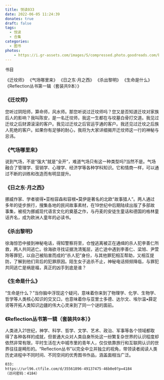 ```yaml
---
title: 悦读033
date: 2022-06-05 11:24:39
donates: true
draft: false
tags:
  - 悦读
  - 合集
categories:
  - 图书
photos:
    - https://i.gr-assets.com/images/S/compressed.photo.goodreads.com/books/1607616396l/56241575._SY475_.jpg
---
```


书目

《迁坟师》 
《气场哪里来》
《日之东·月之西》 
《杀出黎明》 
《生命是什么》 
《Reflection丛书第一辑（套装共9本）》

<!--more-->

### 《迁坟师》

您听过阴阳师，算命师，风水师。那您听说过迁坟师吗？您又是否知道迁坟对家族后人的影响？我叫陈安，是一名迁坟师，我这一生都在与坟墓白骨打交道。我见过迁坟之后财源滚滚的客户。我见过迁坟之后官运亨通的客户。我还见过迁坟之后族人死绝的客户。如果你有足够的耐心，我将为大家详细揭开迁坟师这一行的神秘与忌讳。


### 《气场哪里来》

说到气场，不是“强大”就是“全开”，难道气场只有这一种类型吗?当然不是。气场融合了管理学、营销学、心理学、经济学等各种学科知识。它和情商一样，可以通过不断的训练和改造而有明显提升。


### 《日之东·月之西》

挪威作家、学者彼得•亚柏容森和容根•莫伊是著名的北欧“故事猎人”。两人通过多年的徒步旅行，搜集各地的民间故事素材，在19世纪中后期陆续出版了多部故事集，被视为挪威现代语言文化的奠基之作，与丹麦的安徒生童话和德国的格林童话齐名，成为欧洲人童年的必读书。


### 《杀出黎明》

徐海惊恐中接到神秘电话，得知警察将至，仓惶逃离被正在通缉的杀人犯李善仁所救，两人共同逃亡。徐海欲寻找证据洗清冤屈，逃亡途中遇到李善仁、梁旭、尹萱玲等罪犯，以自己被陷害而成的“杀人犯”身份，与其他罪犯相互帮助，又相互提防，了解到他们背后的犯罪原因。陌生女子追杀不止，神秘电话频频降临，与罪犯共同逃亡是祸是福，真正的凶手到底是谁？


### 《生命是什么》

“生命是什么？”当你脑中浮现这个疑问，意味着你来到了物理学、化学、生物学、哲学等人类核心知识的交叉口，也意味着你与亚里士多德、达尔文、埃尔温•薛定谔等开拓人类知识边疆的伟大心灵来到了同一个谜的面前。


### 《Reflection丛书第一辑（套装共9本）》

人类进入21世纪，神学、科学、哲学、文学、艺术、政治、军事等各个领域都取得了各种各样的成就，但普通大众对人类自身所处这一纷繁复杂世界的认识程度却依然非常有限，平时生活在大中城市里的青年人，仅仅依靠旅行和互联网认识的世界往往是畸形的。“Reflection丛书”以完全中立并独立的视角，带领读者阅读人类历史进程中不同时间、不同空间的优秀图书作品，涵盖面相当广泛。

```bash
033: 
https://url96.ctfile.com/d/35561896-49137475-46b0e0?p=4184
（访问密码：4184）
```